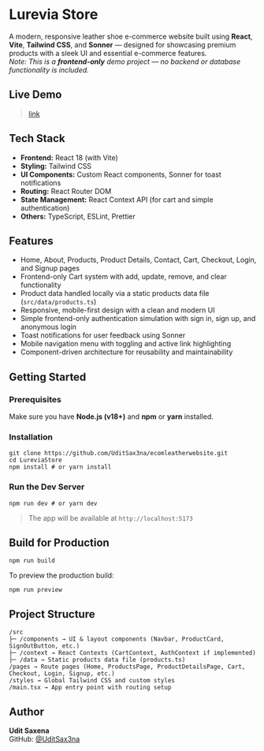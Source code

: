 # Lurevia Store

A modern, responsive leather shoe e-commerce website built using **React**, **Vite**, **Tailwind CSS**, and **Sonner** — designed for showcasing premium products with a sleek UI and essential e-commerce features.  
_Note: This is a **frontend-only** demo project — no backend or database functionality is included._

## Live Demo

> [link](https://lurevia-store.vercel.app/)

## Tech Stack

- **Frontend:** React 18 (with Vite)  
- **Styling:** Tailwind CSS  
- **UI Components:** Custom React components, Sonner for toast notifications  
- **Routing:** React Router DOM  
- **State Management:** React Context API (for cart and simple authentication)  
- **Others:** TypeScript, ESLint, Prettier  

## Features

- Home, About, Products, Product Details, Contact, Cart, Checkout, Login, and Signup pages  
- Frontend-only Cart system with add, update, remove, and clear functionality  
- Product data handled locally via a static products data file (`src/data/products.ts`)  
- Responsive, mobile-first design with a clean and modern UI  
- Simple frontend-only authentication simulation with sign in, sign up, and anonymous login  
- Toast notifications for user feedback using Sonner  
- Mobile navigation menu with toggling and active link highlighting  
- Component-driven architecture for reusability and maintainability  

## Getting Started

### Prerequisites

Make sure you have **Node.js (v18+)** and **npm** or **yarn** installed.

### Installation
```
git clone https://github.com/UditSax3na/ecomleatherwebsite.git
cd LureviaStore
npm install # or yarn install
```
### Run the Dev Server
```
npm run dev # or yarn dev
```

>The app will be available at `http://localhost:5173`

## Build for Production

```
npm run build
```

To preview the production build:
```
npm run preview
```

## Project Structure
```
/src
├─ /components → UI & layout components (Navbar, ProductCard, SignOutButton, etc.)
├─ /context → React Contexts (CartContext, AuthContext if implemented)
├─ /data → Static products data file (products.ts)
/pages → Route pages (Home, ProductsPage, ProductDetailsPage, Cart, Checkout, Login, Signup, etc.)
/styles → Global Tailwind CSS and custom styles
/main.tsx → App entry point with routing setup
```

## Author

**Udit Saxena**  
GitHub: [@UditSax3na](https://github.com/UditSax3na)